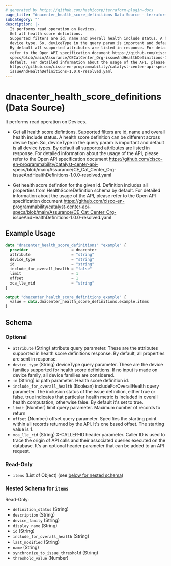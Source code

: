 ```yaml
---
# generated by https://github.com/hashicorp/terraform-plugin-docs
page_title: "dnacenter_health_score_definitions Data Source - terraform-provider-dnacenter"
subcategory: ""
description: |-
  It performs read operation on Devices.
  Get all health score defintions.
  Supported filters are id, name and overall health include status. A health score definition can be different across
  device type. So, deviceType in the query param is important and default is all device types.
  By default all supported attributes are listed in response. For detailed information about the usage of the API, please
  refer to the Open API specification document https://github.com/cisco-en-programmability/catalyst-center-api-
  specs/blob/main/Assurance/CECatCenter_Org-issueAndHealthDefinitions-1.0.0-resolved.yamlGet health score defintion for the given id. Definition includes all properties from HealthScoreDefinition schema by
  default. For detailed information about the usage of the API, please refer to the Open API specification document
  https://github.com/cisco-en-programmability/catalyst-center-api-specs/blob/main/Assurance/CECatCenter_Org-
  issueAndHealthDefinitions-1.0.0-resolved.yaml
---
```


# dnacenter_health_score_definitions (Data Source)

It performs read operation on Devices.

- Get all health score defintions.
Supported filters are id, name and overall health include status. A health score definition can be different across
device type. So, deviceType in the query param is important and default is all device types.
By default all supported attributes are listed in response. For detailed information about the usage of the API, please
refer to the Open API specification document https://github.com/cisco-en-programmability/catalyst-center-api-
specs/blob/main/Assurance/CE_Cat_Center_Org-issueAndHealthDefinitions-1.0.0-resolved.yaml

- Get health score defintion for the given id. Definition includes all properties from HealthScoreDefinition schema by
default. For detailed information about the usage of the API, please refer to the Open API specification document
https://github.com/cisco-en-programmability/catalyst-center-api-specs/blob/main/Assurance/CE_Cat_Center_Org-
issueAndHealthDefinitions-1.0.0-resolved.yaml

## Example Usage

```terraform
data "dnacenter_health_score_definitions" "example" {
  provider                   = dnacenter
  attribute                  = "string"
  device_type                = "string"
  id                         = "string"
  include_for_overall_health = "false"
  limit                      = 1
  offset                     = 1
  xca_lle_rid                = "string"
}

output "dnacenter_health_score_definitions_example" {
  value = data.dnacenter_health_score_definitions.example.items
}
```

<!-- schema generated by tfplugindocs -->
## Schema

### Optional

- `attribute` (String) attribute query parameter. These are the attributes supported in health score definitions response. By default, all properties are sent in response.
- `device_type` (String) deviceType query parameter. These are the device families supported for health score definitions. If no input is made on device family, all device families are considered.
- `id` (String) id path parameter. Health score definition id.
- `include_for_overall_health` (Boolean) includeForOverallHealth query parameter. The inclusion status of the issue definition, either true or false. true indicates that particular health metric is included in overall health computation, otherwise false. By default it's set to true.
- `limit` (Number) limit query parameter. Maximum number of records to return
- `offset` (Number) offset query parameter. Specifies the starting point within all records returned by the API. It's one based offset. The starting value is 1.
- `xca_lle_rid` (String) X-CALLER-ID header parameter. Caller ID is used to trace the origin of API calls and their associated queries executed on the database. It's an optional header parameter that can be added to an API request.

### Read-Only

- `items` (List of Object) (see [below for nested schema](#nestedatt--items))

<a id="nestedatt--items"></a>
### Nested Schema for `items`

Read-Only:

- `definition_status` (String)
- `description` (String)
- `device_family` (String)
- `display_name` (String)
- `id` (String)
- `include_for_overall_health` (String)
- `last_modified` (String)
- `name` (String)
- `synchronize_to_issue_threshold` (String)
- `threshold_value` (Number)
